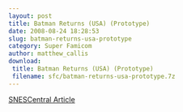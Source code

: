 ```yaml
---
layout: post
title: Batman Returns (USA) (Prototype)
date: 2008-08-24 18:28:53
slug: batman-returns-usa-prototype
category: Super Famicom
author: matthew_callis
download:
 title: Batman Returns (USA) (Prototype)
 filename: sfc/batman-returns-usa-prototype.7z
---
```


[SNESCentral Article](http://www.snescentral.com/article.php?id=0292)

